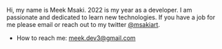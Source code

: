 
Hi, my name is Meek Msaki. 2022 is my year as a developer. I am passionate and dedicated to learn new technologies. If you have a job for me please email or reach out to my twitter [@msakiart](https://twitter.com/msakiart).
- How to reach me: meek.dev3@gmail.com
<!-- > **Warning**
> Do not spam my email.

> **Note**
> Anyone is welcome and please introduce yourself when you reach out to me 🐶. -->

